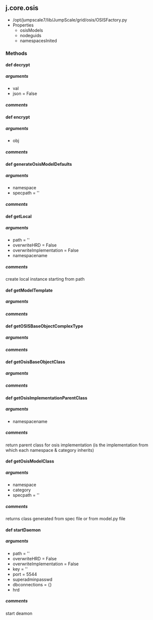 ## j.core.osis

- /opt/jumpscale7/lib/JumpScale/grid/osis/OSISFactory.py
- Properties
    - osisModels
    - nodeguids
    - namespacesInited

### Methods

    

#### def decrypt 
##### arguments

- val
- json = False

##### comments

#### def encrypt 
##### arguments

- obj

##### comments

#### def generateOsisModelDefaults 
##### arguments

- namespace
- specpath = ''

##### comments

#### def getLocal 
##### arguments

- path = ''
- overwriteHRD = False
- overwriteImplementation = False
- namespacename

##### comments

create local instance starting from path

#### def getModelTemplate 
##### arguments

##### comments

#### def getOSISBaseObjectComplexType 
##### arguments

##### comments

#### def getOsisBaseObjectClass 
##### arguments

##### comments

#### def getOsisImplementationParentClass 
##### arguments

- namespacename

##### comments

return parent class for osis implementation (is the implementation from which each namespace & category inherits)

#### def getOsisModelClass 
##### arguments

- namespace
- category
- specpath = ''

##### comments

returns class generated from spec file or from model.py file

#### def startDaemon 
##### arguments

- path = ''
- overwriteHRD = False
- overwriteImplementation = False
- key = ''
- port = 5544
- superadminpasswd
- dbconnections = \{\}
- hrd

##### comments

start deamon

